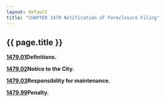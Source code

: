 ```yaml
---
layout: default 
title: "CHAPTER 1479 Notification of Foreclosure Filing"
---
```


{{ page.title }}
----------------

[**1479.01**](59ed0403.html)**Definitions.**

[**1479.02**](59f311ff.html)**Notice to the City.**

[**1479.03**](59f7a957.html)**Responsibility for maintenance.**

[**1479.99**](59ff2c19.html)**Penalty.**

